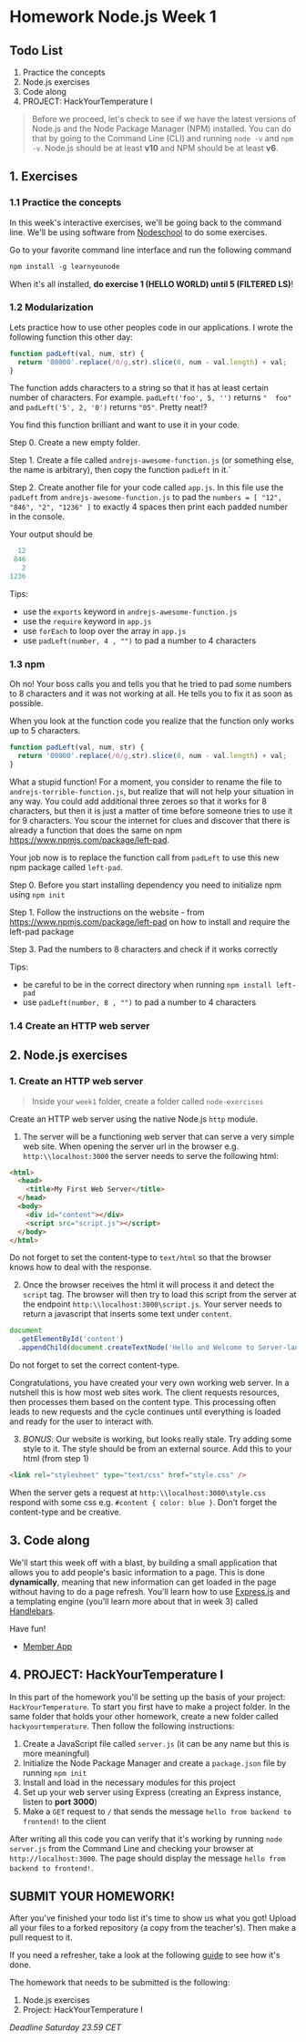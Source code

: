 # Homework Node.js Week 1

## Todo List

1. Practice the concepts
2. Node.js exercises
3. Code along
4. PROJECT: HackYourTemperature I

> Before we proceed, let's check to see if we have the latest versions of Node.js and the Node Package Manager (NPM) installed. You can do that by going to the Command Line (CLI) and running `node -v` and `npm -v`. Node.js should be at least **v10** and NPM should be at least **v6**.

## 1. Exercises 

### 1.1 Practice the concepts

In this week's interactive exercises, we'll be going back to the command line. We'll be using software from [Nodeschool](https://nodeschool.io/) to do some exercises.

Go to your favorite command line interface and run the following command

```md
npm install -g learnyounode
```

When it's all installed, **do exercise 1 (HELLO WORLD) until 5 (FILTERED LS)**!


### 1.2 Modularization

Lets practice how to use other peoples code in our applications. I wrote the following function this other day:
```javascript
function padLeft(val, num, str) {
  return '00000'.replace(/0/g,str).slice(0, num - val.length) + val;
}
```
The function adds characters to a string so that it has at least certain number of characters. For example. `padLeft('foo', 5, '')` returns `"  foo"` and ``padLeft('5', 2, '0')`` returns `"05"`. Pretty neat!?

You find this function brilliant and want to use it in your code. 

Step 0. Create a new empty folder. 

Step 1. Create a file called `andrejs-awesome-function.js` (or something else, the name is arbitrary), then copy the function `padLeft` in it.`

Step 2. Create another file for your code called `app.js`. In this file use the `padLeft` from `andrejs-awesome-function.js` to pad the `numbers = [ "12", "846", "2", "1236" ]` to exactly 4 spaces then print each padded number in the console. 



Your output should be

```javascript
  12
 846
   2
1236
```

Tips:
* use the `exports` keyword in `andrejs-awesome-function.js`
* use the `require` keyword in `app.js`
* use `forEach` to loop over the array in `app.js`
* use `padLeft(number, 4 , "")` to pad a number to 4 characters

### 1.3 npm

Oh no! Your boss calls you and tells you that he tried to pad some numbers to 8 characters and it was not working at all. He tells you to fix it as soon as possible. 

When you look at the function code you realize that the function only works up to 5 characters. 

```javascript
function padLeft(val, num, str) {
  return '00000'.replace(/0/g,str).slice(0, num - val.length) + val;
}
```

What a stupid function! For a moment, you consider to rename the file to `andrejs-terrible-function.js`, but realize that will not help your situation in any way. You could add additional three zeroes so that it works for 8 characters, but then it is just a matter of time before someone tries to use it for 9 characters. You scour the internet for clues and discover that there is already a function that does the same on npm https://www.npmjs.com/package/left-pad. 

Your job now is to replace the function call from `padLeft` to use this new npm package called `left-pad`.

Step 0. Before you start installing dependency you need to initialize npm using `npm init`

Step 1. Follow the instructions on the website - from https://www.npmjs.com/package/left-pad on how to install and require the left-pad package

Step 3. Pad the numbers to 8 characters and check if it works correctly

Tips:
* be careful to be in the correct directory when running `npm install left-pad` 
* use `padLeft(number, 8 , "")` to pad a number to 4 characters

### 1.4 Create an HTTP web server

## 2. Node.js exercises

### 1. Create an HTTP web server

> Inside your `week1` folder, create a folder called `node-exercises`

Create an HTTP web server using the native Node.js `http` module.

1. The server will be a functioning web server that can serve a very simple web site. When opening the server url in the browser e.g. `http:\\localhost:3000` the server needs to serve the following html:

```html
<html>
  <head>
    <title>My First Web Server</title>
  </head>
  <body>
    <div id="content"></div>
    <script src="script.js"></script>
  </body>
</html>
```

Do not forget to set the content-type to `text/html` so that the browser knows how to deal with the response.

2. Once the browser receives the html it will process it and detect the `script` tag. The browser will then try to load this script from the server at the endpoint `http:\\localhost:3000\script.js`. Your server needs to return a javascript that inserts some text under `content`.

```javascript
document
  .getElementById('content')
  .appendChild(document.createTextNode('Hello and Welcome to Server-land!'));
```

Do not forget to set the correct content-type.

Congratulations, you have created your very own working web server. In a nutshell this is how most web sites work. The client requests resources, then processes them based on the content type. This processing often leads to new requests and the cycle continues until everything is loaded and ready for the user to interact with.

3. _BONUS_: Our website is working, but looks really stale. Try adding some style to it. The style should be from an external source. Add this to your html (from step 1)

```html
<link rel="stylesheet" type="text/css" href="style.css" />
```

When the server gets a request at `http:\\localhost:3000\style.css` respond with some css e.g. `#content { color: blue }`. Don't forget the content-type and be creative.

## 3. Code along

We'll start this week off with a blast, by building a small application that allows you to add people's basic information to a page. This is done **dynamically**, meaning that new information can get loaded in the page without having to do a page refresh. You'll learn how to use [Express.js](https://expressjs.com/) and a templating engine (you'll learn more about that in week 3) called [Handlebars](https://handlebarsjs.com/).

Have fun!

- [Member App](https://www.youtube.com/watch?v=L72fhGm1tfE)

## 4. PROJECT: HackYourTemperature I

In this part of the homework you'll be setting up the basis of your project: `HackYourTemperature`. To start you first have to make a project folder. In the same folder that holds your other homework, create a new folder called `hackyourtemperature`. Then follow the following instructions:

1. Create a JavaScript file called `server.js` (it can be any name but this is more meaningful)
2. Initialize the Node Package Manager and create a `package.json` file by running `npm init`
3. Install and load in the necessary modules for this project
4. Set up your web server using Express (creating an Express instance, listen to **port 3000**)
5. Make a `GET` request to `/` that sends the message `hello from backend to frontend!` to the client

After writing all this code you can verify that it's working by running `node server.js` from the Command Line and checking your browser at `http://localhost:3000`. The page should display the message `hello from backend to frontend!`.

## **SUBMIT YOUR HOMEWORK!**

After you've finished your todo list it's time to show us what you got! Upload all your files to a forked repository (a copy from the teacher's). Then make a pull request to it.

If you need a refresher, take a look at the following [guide](../hand-in-homework-guide.md) to see how it's done.

The homework that needs to be submitted is the following:

1. Node.js exercises
2. Project: HackYourTemperature I

_Deadline Saturday 23.59 CET_
